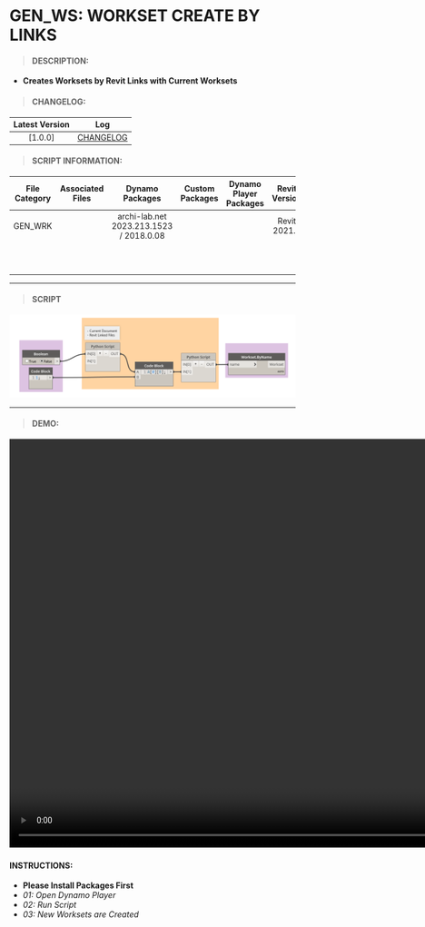 # GEN_WS: WORKSET CREATE BY LINKS

> #### DESCRIPTION: 
- **Creates Worksets by Revit Links with Current Worksets**

> #### CHANGELOG:

| Latest Version | Log |
| :-------: | :----: | 
|[1.0.0] | [CHANGELOG](/_scripts/_general/WORKSETS/changelog/GEN_WS_CreateByLinks.md) |

> #### SCRIPT INFORMATION: 

| File Category | Associated Files | Dynamo Packages | Custom Packages | Dynamo Player Packages | Revit Version | Author | Modified By | File Name & Location |
| :-------: | :----: | :---: | :---: | :---: | :---: | :---: | :---: | :--: 
| GEN_WRK |  | archi-lab.net 2023.213.1523 / 2018.0.08 |  | | Revit 2021.1 | Jacky Luk | | 20220602_GEN_WS_CreateByLinks V1.0.0 | 20220602_GEN_WS_CreateByLinks V1.0.0 |
| | | | | | | | | (https://bimcapcom.sharepoint.com/:f:/s/BCP-Main/EmWTpRIOZMxFhInYpg7_1q0BxzBEZHR1JZs4vYtzX6zFNA?e=ictpo8) |

------------------------------------------------------------------
> #### **SCRIPT** 

<img src="./_scripts/_general/WORKSETS/images/GEN_WS_TransferWorkset.png">

------------------------------------------------------------------

> #### DEMO: 
<video width="1280" height="720" controls>
 <source src="./_scripts/_general/WORKSETS/demo/GEN_WS_CreateByLinks.mp4" type="video/mp4">
</video>

#### INSTRUCTIONS:
- **Please Install Packages First**
- *01: Open Dynamo Player*
- *02: Run Script*
- *03: New Worksets are Created*